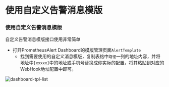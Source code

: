 # 使用自定义告警消息模版

### 使用自定义告警消息模版

自定义告警消息模版接口使用非常简单

* 打开PrometheusAlert Dashboard的模版管理页面`AlertTemplate`
  * 找到需要使用的自定义消息模版，复制表格中`路径`一列的地址内容，并将地址中`[xxxxx]`中的地址或手机号替换成你实际的配置，将其粘贴到对应的WebHook地址配置中即可。

![dashboard-tpl-list](https://gitee.com/feiyu563/PrometheusAlert/raw/master/doc/dashboard-tpl-list.png)

